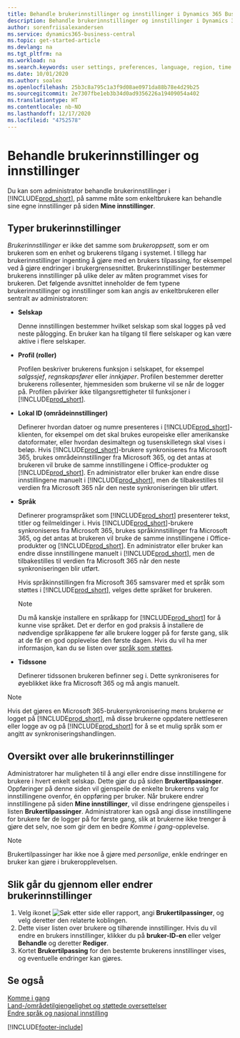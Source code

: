 ```yaml
---
title: Behandle brukerinnstillinger og innstillinger i Dynamics 365 Business Central
description: Behandle brukerinnstillinger og innstillinger i Dynamics 365 Business Central.
author: sorenfriisalexandersen
ms.service: dynamics365-business-central
ms.topic: get-started-article
ms.devlang: na
ms.tgt_pltfrm: na
ms.workload: na
ms.search.keywords: user settings, preferences, language, region, time zone, regional settings
ms.date: 10/01/2020
ms.author: soalex
ms.openlocfilehash: 25b3c8a795c1a3f9d08ae0971da88b78e4d29b25
ms.sourcegitcommit: 2e7307fbe1eb3b34d0ad9356226a19409054a402
ms.translationtype: HT
ms.contentlocale: nb-NO
ms.lasthandoff: 12/17/2020
ms.locfileid: "4752578"
---
```

# <a name="manage-user-settings-and-preferences"></a>Behandle brukerinnstillinger og innstillinger

Du kan som administrator behandle brukerinnstillinger i [!INCLUDE[prod_short](includes/prod_short.md)], på samme måte som enkeltbrukere kan behandle sine egne innstillinger på siden **Mine innstillinger**.  

## <a name="types-of-user-settings"></a>Typer brukerinnstillinger

*Brukerinnstillinger* er ikke det samme som *brukeroppsett*, som er om brukeren som en enhet og brukerens tilgang i systemet. I tillegg har brukerinnstillinger ingenting å gjøre med en brukers tilpassing, for eksempel ved å gjøre endringer i brukergrensesnittet. Brukerinnstillinger bestemmer brukerens innstillinger på ulike deler av måten programmet vises for brukeren. Det følgende avsnittet inneholder de fem typene brukerinnstillinger og innstillinger som kan angis av enkeltbrukeren eller sentralt av administratoren:

- **Selskap**  

  Denne innstillingen bestemmer hvilket selskap som skal logges på ved neste pålogging. En bruker kan ha tilgang til flere selskaper og kan være aktive i flere selskaper.

- **Profil (roller)**  

  Profilen beskriver brukerens funksjon i selskapet, for eksempel *salgssjef*, *regnskapsfører* eller *innkjøper*. Profilen bestemmer deretter brukerens rollesenter, hjemmesiden som brukerne vil se når de logger på. Profilen påvirker ikke tilgangsrettigheter til funksjoner i [!INCLUDE[prod_short](includes/prod_short.md)].  

- **Lokal ID (områdeinnstillinger)**  

  Definerer hvordan datoer og numre presenteres i [!INCLUDE[prod_short](includes/prod_short.md)]-klienten, for eksempel om det skal brukes europeiske eller amerikanske datoformater, eller hvordan desimaltegn og tusenskilletegn skal vises i beløp. Hvis [!INCLUDE[prod_short](includes/prod_short.md)]-brukere synkroniseres fra Microsoft 365, brukes områdeinnstillinger fra Microsoft 365, og det antas at brukeren vil bruke de samme innstillingene i Office-produkter og [!INCLUDE[prod_short](includes/prod_short.md)]. En administrator eller bruker kan endre disse innstillingene manuelt i [!INCLUDE[prod_short](includes/prod_short.md)], men de tilbakestilles til verdien fra Microsoft 365 når den neste synkroniseringen blir utført.

- **Språk**  

  Definerer programspråket som [!INCLUDE[prod_short](includes/prod_short.md)] presenterer tekst, titler og feilmeldinger i. Hvis [!INCLUDE[prod_short](includes/prod_short.md)]-brukere synkroniseres fra Microsoft 365, brukes språkinnstillinger fra Microsoft 365, og det antas at brukeren vil bruke de samme innstillingene i Office-produkter og [!INCLUDE[prod_short](includes/prod_short.md)]. En administrator eller bruker kan endre disse innstillingene manuelt i [!INCLUDE[prod_short](includes/prod_short.md)], men de tilbakestilles til verdien fra Microsoft 365 når den neste synkroniseringen blir utført.

  Hvis språkinnstillingen fra Microsoft 365 samsvarer med et språk som støttes i [!INCLUDE[prod_short](includes/prod_short.md)], velges dette språket for brukeren.  

  > [!NOTE]
  > Du må kanskje installere en språkapp for [!INCLUDE[prod_short](includes/prod_short.md)] for å kunne vise språket. Det er derfor en god praksis å installere de nødvendige språkappene før alle brukere logger på for første gang, slik at de får en god opplevelse den første dagen. Hvis du vil ha mer informasjon, kan du se listen over [språk som støttes](/dynamics365/business-central/dev-itpro/compliance/apptest-countries-and-translations).  
  
- **Tidssone**  

  Definerer tidssonen brukeren befinner seg i. Dette synkroniseres for øyeblikket ikke fra Microsoft 365 og må angis manuelt.  

> [!NOTE]
> Hvis det gjøres en Microsoft 365-brukersynkronisering mens brukerne er logget på [!INCLUDE[prod_short](includes/prod_short.md)], må disse brukerne oppdatere nettleseren eller logge av og på [!INCLUDE[prod_short](includes/prod_short.md)] for å se et mulig språk som er angitt av synkroniseringshandlingen.

## <a name="overview-of-all-user-settings"></a>Oversikt over alle brukerinnstillinger

Administratorer har muligheten til å angi eller endre disse innstillingene for brukere i hvert enkelt selskap. Dette gjør du på siden **Brukertilpassinger**. Oppføringer på denne siden vil gjenspeile de enkelte brukerens valg for innstillingene ovenfor, én oppføring per bruker. Når brukere endrer innstillingene på siden **Mine innstillinger**, vil disse endringene gjenspeiles i listen **Brukertilpassinger**. Administratorer kan også angi disse innstillingene for brukere før de logger på for første gang, slik at brukerne ikke trenger å gjøre det selv, noe som gir dem en bedre *Komme i gang*-opplevelse.

> [!NOTE]
> Brukertilpassinger har ikke noe å gjøre med *personlige*, enkle endringer en bruker kan gjøre i brukeropplevelsen.

## <a name="to-review-or-make-changes-to-user-settings"></a>Slik går du gjennom eller endrer brukerinnstillinger

1. Velg ikonet ![Søk etter side eller rapport](media/ui-search/search_small.png "Ikonet Søk etter side eller rapport"), angi **Brukertilpassinger**, og velg deretter den relaterte koblingen.
2. Dette viser listen over brukere og tilhørende innstillinger. Hvis du vil endre en brukers innstillinger, klikker du på **bruker-ID-en** eller velger **Behandle** og deretter **Rediger**.
3. Kortet **Brukertilpassing** for den bestemte brukerens innstillinger vises, og eventuelle endringer kan gjøres.  

## <a name="see-also"></a>Se også

[Komme i gang](product-get-started.md)  
[Land-/områdetilgjengelighet og støttede oversettelser](/dynamics365/business-central/dev-itpro/compliance/apptest-countries-and-translations)  
[Endre språk og nasjonal innstilling](about-locale-language.md)  


[!INCLUDE[footer-include](includes/footer-banner.md)]